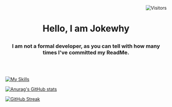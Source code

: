 <p align="right">
    <img src="https://visitor-badge.laobi.icu/badge?page_id=jokewhy.visitor-badge&format=true&left_color=black&right_color=blue" alt="Visitors" width=auto />
</p>

# <p align="center">Hello, I am Jokewhy</p>

### <p align="center">I am not a formal developer, as you can tell with how many times I've committed my ReadMe.</p>

<br></br>

[![My Skills](https://skillicons.dev/icons?i=js,html,css,java,lua)](https://skillicons.dev)

[![Anurag's GitHub stats](https://github-readme-stats.vercel.app/api?username=jokewhy&theme=transparent)](https://github.com/anuraghazra/github-readme-stats)

[![GitHub Streak](https://github-readme-streak-stats-one-lemon.vercel.app?user=jokewhy&theme=transparent)](https://git.io/streak-stats)
